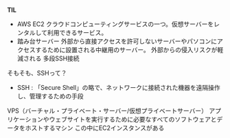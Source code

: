 **TIL**
- AWS EC2
  クラウドコンピューティングサービスの一つ。仮想サーバーをレンタルして利用できるサービス。
- 踏み台サーバー
  外部から直接アクセスを許可しないサーバーやパソコンにアクセスするために設置される中継用のサーバー。
  外部からの侵入リスクが軽減される 多段SSH接続

そもそも、SSHって？
- SSH : 「Secure Shell」の略で、ネットワークに接続された機器を遠隔操作し、管理するための手段

VPS（バーチャル・プライベート・サーバー/仮想プライベートサーバー）
  アプリケーションやウェブサイトを実行するために必要なすべてのソフトウェアとデータをホストするマシン
  この中にEC2インスタンスがある
